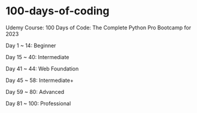 # 100-days-of-coding
Udemy Course: 100 Days of Code: The Complete Python Pro Bootcamp for 2023


Day 1 ~ 14: Beginner

Day 15 ~ 40: Intermediate

Day 41 ~ 44: Web Foundation

Day 45 ~ 58: Intermediate+

Day 59 ~ 80: Advanced

Day 81 ~ 100: Professional
